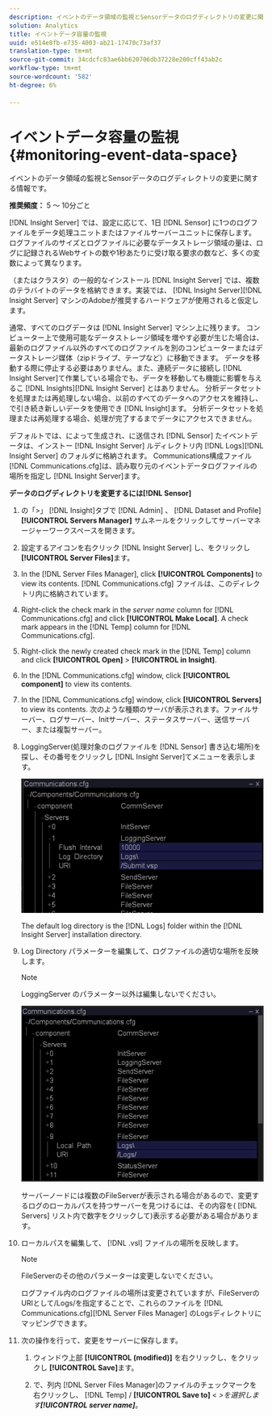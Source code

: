 ```yaml
---
description: イベントのデータ領域の監視とSensorデータのログディレクトリの変更に関する情報です。
solution: Analytics
title: イベントデータ容量の監視
uuid: e514e8fb-e735-4003-ab21-17470c73af37
translation-type: tm+mt
source-git-commit: 34cdcfc83ae6bb620706db37228e200cff43ab2c
workflow-type: tm+mt
source-wordcount: '582'
ht-degree: 6%

---
```



# イベントデータ容量の監視{#monitoring-event-data-space}

イベントのデータ領域の監視とSensorデータのログディレクトリの変更に関する情報です。

**推奨頻度：** 5 ～ 10分ごと

[!DNL Insight Server] では、設定に応じて、1日 [!DNL Sensor] に1つのログファイルをデータ処理ユニットまたはファイルサーバーユニットに保存します。 ログファイルのサイズとログファイルに必要なデータストレージ領域の量は、ログに記録されるWebサイトの数や1秒あたりに受け取る要求の数など、多くの変数によって異なります。

（またはクラスタ）の一般的なインストール [!DNL Insight Server] では、複数のテラバイトのデータを格納できます。実装では、 [!DNL Insight Server][!DNL Insight Server] マシンのAdobeが推奨するハードウェアが使用されると仮定します。

通常、すべてのログデータは [!DNL Insight Server] マシン上に残ります。 コンピューター上で使用可能なデータストレージ領域を増やす必要が生じた場合は、最新のログファイル以外のすべてのログファイルを別のコンピューターまたはデータストレージ媒体（zipドライブ、テープなど）に移動できます。 データを移動する際に停止する必要はありません。また、連続データに接続し [!DNL Insight Server]て作業している場合でも、データを移動しても機能に影響を与えるこ [!DNL Insights][!DNL Insight Server] とはありません。 分析データセットを処理または再処理しない場合、以前のすべてのデータへのアクセスを維持し、で引き続き新しいデータを使用でき [!DNL Insight]ます。 分析データセットを処理または再処理する場合、処理が完了するまでデータにアクセスできません。

デフォルトでは、によって生成され、に送信され [!DNL Sensor] たイベントデータは、インストー [!DNL Insight Server] ルディレクトリ内 [!DNL Logs][!DNL Insight Server] のフォルダに格納されます。 Communications構成ファイル [!DNL Communications.cfg]は、読み取り元のイベントデータログファイルの場所を指定し [!DNL Insight Server]ます。

**データのログディレクトリを変更するには[!DNL Sensor]**

1. の「>」 [!DNL Insight]タブで [!DNL Admin] 、 [!DNL Dataset and Profile]**[!UICONTROL Servers Manager]** サムネールをクリックしてサーバーマネージャーワークスペースを開きます。
1. 設定するアイコンを右クリック [!DNL Insight Server] し、をクリックし **[!UICONTROL Server Files]**&#x200B;ます。
1. In the [!DNL Server Files Manager], click **[!UICONTROL Components]** to view its contents. [!DNL Communications.cfg] ファイルは、このディレクトリ内に格納されています。
1. Right-click the check mark in the *server name* column for [!DNL Communications.cfg] and click **[!UICONTROL Make Local]**. A check mark appears in the [!DNL Temp] column for [!DNL Communications.cfg].
1. Right-click the newly created check mark in the [!DNL Temp] column and click **[!UICONTROL Open]** > **[!UICONTROL in Insight]**.
1. In the [!DNL Communications.cfg] window, click **[!UICONTROL component]** to view its contents.
1. In the [!DNL Communications.cfg] window, click **[!UICONTROL Servers]** to view its contents. 次のような種類のサーバが表示されます。ファイルサーバー、ログサーバー、Initサーバー、ステータスサーバー、送信サーバー、または複製サーバー。
1. LoggingServer(処理対象のログファイルを [!DNL Sensor] 書き込む場所)を探し、その番号をクリックし [!DNL Insight Server]てメニューを表示します。

   ![ステップ情報](assets/cfg_communications_examplevalues_logging.png)

   The default log directory is the [!DNL Logs] folder within the [!DNL Insight Server] installation directory.

1. Log Directory パラメーターを編集して、ログファイルの適切な場所を反映します。

   >[!NOTE]
   >
   >LoggingServer のパラメーター以外は編集しないでください。

   ![](assets/cfg_communicates_logslocalpath_egvalues.png)

   サーバーノードには複数のFileServerが表示される場合があるので、変更するログのローカルパスを持つサーバーを見つけるには、その内容を( [!DNL Servers] リスト内で数字をクリックして)表示する必要がある場合があります。

1. ローカルパスを編集して、 [!DNL .vsl] ファイルの場所を反映します。

   >[!NOTE]
   >
   >FileServerのその他のパラメーターは変更しないでください。

   ログファイル内のログファイルの場所は変更されていますが、FileServerのURIとして/Logs/を指定することで、これらのファイルを [!DNL Communications.cfg][!DNL Server Files Manager] のLogsディレクトリにマッピングできます。

1. 次の操作を行って、変更をサーバーに保存します。

   1. ウィンドウ上部 **[!UICONTROL (modified)]** を右クリックし、をクリックし **[!UICONTROL Save]**&#x200B;ます。

   1. で、列内 [!DNL Server Files Manager]のファイルのチェックマークを右クリックし、 [!DNL Temp] / **[!UICONTROL Save to]** &lt; *>を選択します&#x200B;**[!UICONTROL server name]***。

